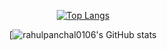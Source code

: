 
<div align="center">
  
  
[![Top Langs](https://github-readme-stats.vercel.app/api/top-langs/?username=rahulpanchal0106)](https://github.com/rahulpanchal0106/github-readme-stats)
  
[![rahulpanchal0106's GitHub stats](https://github-readme-stats.vercel.app/api?username=rahulpanchal0106&?theme=dark_icons=true)
  

</div>
